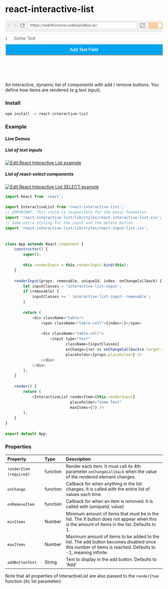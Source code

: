 # react-interactive-list
![alt text](https://raw.githubusercontent.com/kfirprods/react-interactive-list/master/interactive-list-demo.gif "Demo GIF")

An interactive, dynamic list of components with add / remove buttons.
You define how items are rendered (e.g text input).

### Install
```bash
npm install -s react-interactive-list
```

### Example
#### Live Demos
##### List of text inputs
[![Edit React Interactive List example](https://codesandbox.io/static/img/play-codesandbox.svg)](https://codesandbox.io/s/xo690voonw)

##### List of react-select components
[![Edit React Interactive List SELECT example](https://codesandbox.io/static/img/play-codesandbox.svg)](https://codesandbox.io/s/r47xkvp9zn)


```javascript
import React from 'react';

import InteractiveList from 'react-interactive-list';
// IMPORTANT: This style is responsible for the basic formation
import 'react-interactive-list/lib/styles/react-interactive-list.css';
// Some extra styling for the input and the delete button
import 'react-interactive-list/lib/styles/react-input-list.css';


class App extends React.Component {
    constructor() {
        super();

        this.renderInput = this.renderInput.bind(this);
    }

    renderInput(props, removable, uniqueId, index, onChangeCallback) {
        let inputClasses = 'interactive-list-input';
        if (removable) {
            inputClasses += ' interactive-list-input--removable';
        }

        return (
            <div className="table">
                <span className="table-cell">{index+1}</span>

                <div className="table-cell">
                    <input type="text"
                           className={inputClasses}
                           onChange={(e) => onChangeCallback(e.target.value)}
                           placeholder={props.placeholder} />
                </div>
            </div>
        );
    }

    render() {
        return (
            <InteractiveList renderItem={this.renderInput}
                             placeholder="Some Text"
                             maxItems={3} />
        );
    }
}

export default App;
```

### Properties
| Property | Type | Description
:---|:---|:---
| `renderItem (required)` | function | Render each item. It must call its 4th parameter `onChangeCallback` when the value of the rendered element changes.
| `onChange` | function | Callback for when anything in the list changes. It is called with the entire list of values each time.
| `onRemoveItem` | function | Callback for when an item is removed. It is called with (uniqueId, value) |
| `minItems` | Number | Minimum amount of items that must be in the list. The X button does not appear when this is the amount of items in the list. Defaults to 1. |
| `maxItems` | Number | Maximum amount of items to be added to the list. The add button becomes disabled once this number of items is reached. Defaults to -1, meaning infinite. |
| `addButtonText` | String | Text to display in the add button. Defaults to 'Add' |


Note that all properties of InteractiveList are also passed to the `renderItem` function (its 1st parameter).
